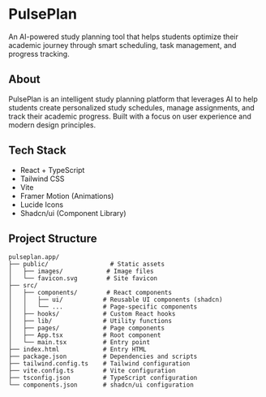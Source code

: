 # PulsePlan

An AI-powered study planning tool that helps students optimize their academic journey through smart scheduling, task management, and progress tracking.

## About

PulsePlan is an intelligent study planning platform that leverages AI to help students create personalized study schedules, manage assignments, and track their academic progress. Built with a focus on user experience and modern design principles.

## Tech Stack

- React + TypeScript
- Tailwind CSS
- Vite
- Framer Motion (Animations)
- Lucide Icons
- Shadcn/ui (Component Library)

## Project Structure

```
pulseplan.app/
├── public/                 # Static assets
│   ├── images/            # Image files
│   └── favicon.svg        # Site favicon
├── src/
│   ├── components/        # React components
│   │   ├── ui/           # Reusable UI components (shadcn)
│   │   └── ...           # Page-specific components
│   ├── hooks/            # Custom React hooks
│   ├── lib/              # Utility functions
│   ├── pages/            # Page components
│   ├── App.tsx           # Root component
│   └── main.tsx          # Entry point
├── index.html            # Entry HTML
├── package.json          # Dependencies and scripts
├── tailwind.config.ts    # Tailwind configuration
├── vite.config.ts        # Vite configuration
├── tsconfig.json         # TypeScript configuration
└── components.json       # shadcn/ui configuration
```